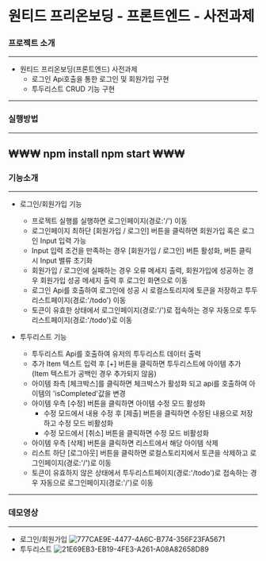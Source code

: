 # 원티드 프리온보딩 - 프론트엔드 - 사전과제

### 프로젝트 소개
------------
+ 원티드 프리온보딩(프론트엔드) 사전과제
    + 로그인 Api호출을 통한 로그인 및 회원가입 구현 
    + 투두리스트 CRUD 기능 구현
------------
### 실행방법
------------
₩₩₩
npm install
npm start
₩₩₩
------------
### 기능소개
------------
+ 로그인/회원가입 기능
    + 프로젝트 실행를 실행하면 로그인페이지(경로:'/') 이동
    + 로그인페이지 최하단 [회원가입 / 로그인] 버튼을 클릭하면 회원가입 혹은 로그인 Input 입력 가능
    + Input 입력 조건을 만족하는 경우 [회원가입 / 로그인] 버튼 활성화, 버튼 클릭시 Input 밸류 초기화
    + 회원가입 / 로그인에 실패하는 경우 오류 메세지 출력, 회원가입에 성공하는 경우 회원가입 성공 메세지 출력 후 로그인 화면으로 이동
    + 로그인 Api를 호출하여 로그인에 성공 시 로컬스토리지에 토큰을 저장하고 투두리스트페이지(경로:'/todo') 이동
    + 토큰이 유효한 상태에서 로그인페이지(경로:'/')로 접속하는 경우 자동으로 투두리스트페이지(경로:'/todo')로 이동

+ 투두리스트 기능
    + 투두리스트 Api를 호출하여 유저의 투두리스트 데이터 출력
    + 추가 Item 텍스트 입력 후 [+] 버튼을 클릭하면 투두리스트에 아이템 추가(Item 텍스트가 공백인 경우 추가되지 않음)
    + 아이템 좌측 [체크박스]를 클릭하면 체크박스가 활성화 되고 api를 호출하여 아이템의 'isCompleted'값을 변경
    + 아이템 우측 [수정] 버튼을 클릭하면 아이템 수정 모드 활성화
        + 수정 모드에서 내용 수정 후 [제출] 버튼을 클릭하면 수정된 내용으로 저장하고 수정 모드 비활성화
        + 수정 모드에서 [취소] 버튼을 클릭하면 수정 모드 비활성화
    + 아이템 우측 [삭제] 버튼을 클릭하면 리스트에서 해당 아이템 삭제
    + 리스트 하단 [로그아웃] 버튼을 클릭하면 로컬스토리지에서 토큰을 삭제하고 로그인페이지(경로:'/')로 이동
    + 토큰이 유효하지 않은 상태에서 투두리스트페이지(경로:'/todo')로 접속하는 경우 자동으로 로그인페이지(경로:'/')로 이동
------------
### 데모영상
------------
+ 로그인/회원가입
![777CAE9E-4477-4A6C-B774-356F23FA5671](https://user-images.githubusercontent.com/100207630/186359023-2d8647cd-4e82-476d-89b9-149e22683cbb.gif)
+ 투두리스트
![21E69EB3-EB19-4FE3-A261-A08A82658D89](https://user-images.githubusercontent.com/100207630/186359074-818cac53-fdf1-4ffa-9db8-e523161c729e.gif)